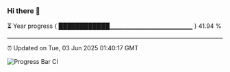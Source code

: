 ### Hi there 👋

⏳ Year progress { ████████████▁▁▁▁▁▁▁▁▁▁▁▁▁▁▁▁▁▁ } 41.94 %

---

⏰ Updated on Tue, 03 Jun 2025 01:40:17 GMT

![Progress Bar CI](https://github.com/liununu/liununu/workflows/Progress%20Bar%20CI/badge.svg)
